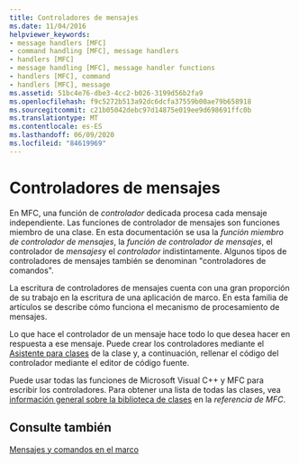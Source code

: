 ```yaml
---
title: Controladores de mensajes
ms.date: 11/04/2016
helpviewer_keywords:
- message handlers [MFC]
- command handling [MFC], message handlers
- handlers [MFC]
- message handling [MFC], message handler functions
- handlers [MFC], command
- handlers [MFC], message
ms.assetid: 51bc4e76-dbe3-4cc2-b026-3199d56b2fa9
ms.openlocfilehash: f9c5272b513a92dc6dcfa37559b00ae79b658918
ms.sourcegitcommit: c21b05042debc97d14875e019ee9d698691ffc0b
ms.translationtype: MT
ms.contentlocale: es-ES
ms.lasthandoff: 06/09/2020
ms.locfileid: "84619969"
---
```

# <a name="message-handlers"></a>Controladores de mensajes

En MFC, una función de *controlador* dedicada procesa cada mensaje independiente. Las funciones de controlador de mensajes son funciones miembro de una clase. En esta documentación se usa la *función miembro de controlador de mensajes*, la *función de controlador de mensajes*, el controlador de *mensajes*y el *controlador* indistintamente. Algunos tipos de controladores de mensajes también se denominan "controladores de comandos".

La escritura de controladores de mensajes cuenta con una gran proporción de su trabajo en la escritura de una aplicación de marco. En esta familia de artículos se describe cómo funciona el mecanismo de procesamiento de mensajes.

Lo que hace el controlador de un mensaje hace todo lo que desea hacer en respuesta a ese mensaje. Puede crear los controladores mediante el [Asistente para clases](reference/mfc-class-wizard.md) de la clase y, a continuación, rellenar el código del controlador mediante el editor de código fuente.

Puede usar todas las funciones de Microsoft Visual C++ y MFC para escribir los controladores. Para obtener una lista de todas las clases, vea [información general sobre la biblioteca de clases](class-library-overview.md) en la *referencia de MFC*.

## <a name="see-also"></a>Consulte también

[Mensajes y comandos en el marco](messages-and-commands-in-the-framework.md)
